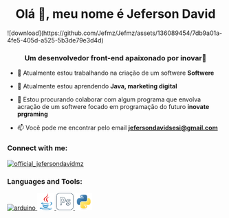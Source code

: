 

<h1 align="center">Olá 🖖, meu nome é Jeferson David</h1>
![download](https://github.com/Jefmz/Jefmz/assets/136089454/7db9a01a-4fe5-405d-a525-5b3de79e3d4d)


<h3 align="center">Um desenvolvedor front-end apaixonado por inovar🔗</h3>

- 🔭 Atualmente estou trabalhando na criação de um softwere **Softwere**

- 🌱 Atualmente estou aprendendo **Java, marketing digital**

- 👯 Estou procurando colaborar com algum programa que envolva acração de um softwere focado em programação do futuro **inovate prgraming**

- 📫 Você pode me encontrar pelo email **jefersondavidsesi@gmail.com**

<h3 align="left">Connect with me:</h3>
<p align="left">
<a href="https://instagram.com/official_jefersondavidmz" target="blank"><img align="center" src="https://raw.githubusercontent.com/rahuldkjain/github-profile-readme-generator/master/src/images/icons/Social/instagram.svg" alt="official_jefersondavidmz" height="30" width="40" /></a>
</p>

<h3 align="left">Languages and Tools:</h3>
<p align="left"> <a href="https://www.arduino.cc/" target="_blank" rel="noreferrer"> <img src="https://cdn.worldvectorlogo.com/logos/arduino-1.svg" alt="arduino" width="40" height="40"/> </a> <a href="https://www.java.com" target="_blank" rel="noreferrer"> <img src="https://raw.githubusercontent.com/devicons/devicon/master/icons/java/java-original.svg" alt="java" width="40" height="40"/> </a> <a href="https://www.photoshop.com/en" target="_blank" rel="noreferrer"> <img src="https://raw.githubusercontent.com/devicons/devicon/master/icons/photoshop/photoshop-line.svg" alt="photoshop" width="40" height="40"/> </a> <a href="https://www.python.org" target="_blank" rel="noreferrer"> <img src="https://raw.githubusercontent.com/devicons/devicon/master/icons/python/python-original.svg" alt="python" width="40" height="40"/> </a> </p>
